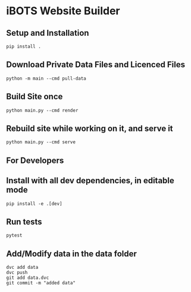 # iBOTS Website Builder


## Setup and Installation

```
pip install .
```

## Download Private Data Files and Licenced Files

```
python -m main --cmd pull-data
```

## Build Site once

```
python main.py --cmd render
```

## Rebuild site while working on it, and serve it

```
python main.py --cmd serve 
```


## For Developers

## Install with all dev dependencies, in editable mode
```
pip install -e .[dev]
```

## Run tests

```
pytest
```

## Add/Modify data in the data folder

```
dvc add data
dvc push
git add data.dvc
git commit -m "added data"
```




